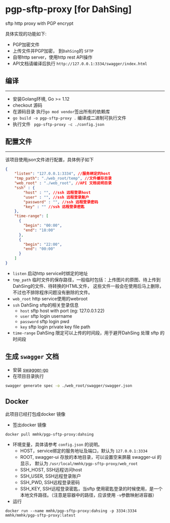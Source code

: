 # pgp-sftp-proxy [for DahSing]
sftp http proxy with PGP encrypt


具体实现的功能如下:

- PGP加密文件
- 上传文件并PGP加密， 到`DahSing`的 `SFTP`
- 自带http server，使用http rest API操作
- API文档请编译后执行 `http://127.0.0.1:3334/swagger/index.html`


## 编译
----
- 安装Golang环境, Go >= 1.12
- checkout 源码
- 在源码目录 执行` go mod vendor `签出所有的依赖库
- ` go build -o pgp-sftp-proxy . ` 编译成二进制可执行文件
- 执行文件 ` pgp-sftp-proxy -c ./config.json`

## 配置文件
----
该项目使用json文件进行配置，具体例子如下

```json
{
    "listen": "127.0.0.1:3334", //服务绑定的host
    "tmp_path": "./web_root/temp", //文件缓存目录
	"web_root" : "./web_root", //API 文档说明目录
	"ssh" : {
		"host" : "", //ssh 远程登录host
		"user" : "", //ssh 远程登录账户
		"password" : "", //ssh 远程登录密码
		"key" : "" //ssh 远程登录密匙
	},
	"time-range": [
	  {
	    "begin": "00:00",
	    "end": "18:00"
	  },
	  {
	    "begin": "22:00",
	    "end": "00:00"
	  }
	]
}
```

- `listen` 启动http service时绑定的地址
- `tmp_path` 临时文件的保存路径，一般临时包括：上传图片的原图、待上传到DahSing的文件、待转换的HTML文件，
  这些文件一般会在使用后马上删除，不过也不排除程序问题没有删除的文件。
- `web_root` http service使用的webroot
- `ssh` DahSing sftp的相关登录信息
   - `host` sftp host with port (eg: 127.0.0.1:22)
   - `user` sftp login username
   - `password` sftp login pwd
   - `key` sftp login private key file path
- `time-range`  DahSing 限定可以上传的时间段，用于避开DahSing 处理 sftp 的时间段 


## 生成 `swagger` 文档

- 安装 [swagger-go](https://github.com/go-swagger/go-swagger)
- 在项目目录执行
```bash
swagger generate spec -o ./web_root/swagger/swagger.json
```

## Docker

此项目已经打包成docker 镜像

- 签出docker 镜像
```
docker pull mmhk/pgp-sftp-proxy:dahsing
```
- 环境变量，具体请参考 `config.json` 的说明。
  - HOST，service绑定的服务地址及端口，默认为 `127.0.0.1:3334`
  - ROOT, swagger-ui 存放的本地目录，可以设置空来屏蔽 swagger-ui 的显示， 默认为 `/usr/local/mmhk/pgp-sftp-proxy/web_root`
  - SSH_HOST, SSH远程访问host
  - SSH_USER, SSH远程登录账户
  - SSH_PWD, SSH远程登录密码
  - SSH_KEY, SSH远程登录密匙，当sftp 使用密匙登录的时候使用，是一个本地文件路径。（注意是容器中的路径，应该使用 `-v`参数映射进容器）
- 运行
```
docker run --name mmhk/pgp-sftp-proxy:dahsing -p 3334:3334 mmhk/mmhk/pgp-sftp-proxy:latest
```
